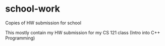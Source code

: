 # school-work
Copies of HW submission for school

This mostly contain my HW submission for my CS 121 class (Intro into C++ Programming)
